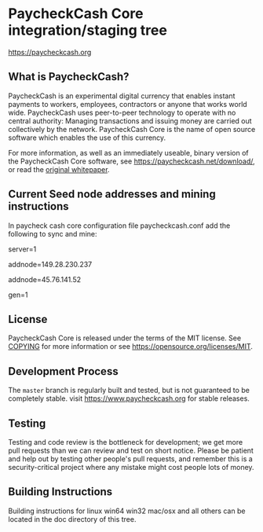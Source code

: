PaycheckCash Core integration/staging tree
=====================================



https://paycheckcash.org

What is PaycheckCash?
----------------

PaycheckCash is an experimental digital currency that enables instant payments to
workers, employees, contractors or anyone that works world wide. PaycheckCash uses peer-to-peer 
technology to operate with no central authority: Managing transactions and issuing money are carried
out collectively by the network. PaycheckCash Core is the name of open source
software which enables the use of this currency.

For more information, as well as an immediately useable, binary version of
the PaycheckCash Core software, see https://paycheckcash.net/download/, or read the
[original whitepaper](https://paycheckcash.org/paycheckcash.pdf).

Current Seed node addresses and mining instructions
---------------------------------------------------
In paycheck cash core configuration file paycheckcash.conf add the following to sync and mine:

server=1

addnode=149.28.230.237

addnode=45.76.141.52


gen=1


License
-------

PaycheckCash Core is released under the terms of the MIT license. See [COPYING](COPYING) for more
information or see https://opensource.org/licenses/MIT.

Development Process
-------------------

The `master` branch is regularly built and tested, but is not guaranteed to be
completely stable. visit https://www.paycheckcash.org for stable releases.


Testing
-------

Testing and code review is the bottleneck for development; we get more pull
requests than we can review and test on short notice. Please be patient and help out by testing
other people's pull requests, and remember this is a security-critical project where any mistake might cost people
lots of money.



Building Instructions
---------------------

Building instructions for linux win64 win32 mac/osx and all others can be located in the doc directory of this tree.







